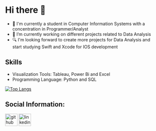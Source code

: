 # Hi there 👋

- 🎒 I'm currently a student in Computer Information Systems with a concentration in Programmer/Analyst
- 🔭 I’m currently working on different projects related to Data Analysis
- 🔍 I'm looking forward to create more projects for Data Analysis and start studying Swift and Xcode for IOS development

## Skills

- Visualization Tools: Tableau, Power Bi and Excel
- Programming Language: Python and SQL

[![Top Langs](https://github-readme-stats.vercel.app/api/top-langs/?username=brunoolee)](https://github.com/anuraghazra/github-readme-stats)

## Social Information:

[<img src='https://cdn.jsdelivr.net/npm/simple-icons@3.0.1/icons/github.svg' alt='github' height='40'>](https://github.com/brunoolee)  [<img src='https://cdn.jsdelivr.net/npm/simple-icons@3.0.1/icons/linkedin.svg' alt='linkedin' height='40'>](https://www.linkedin.com/in/leebruno10/)  

